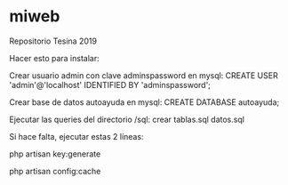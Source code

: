 # miweb
Repositorio Tesina 2019

Hacer esto para instalar:

Crear usuario admin con clave adminspassword en mysql: CREATE USER 'admin'@'localhost' IDENTIFIED BY 'adminspassword';

Crear base de datos autoayuda en mysql: CREATE DATABASE autoayuda;

Ejecutar las queries del directorio /sql:
crear tablas.sql
datos.sql

Si hace falta, ejecutar estas 2 líneas:

php artisan key:generate

php artisan config:cache
